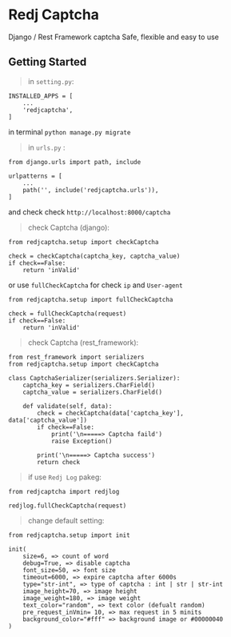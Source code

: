 # Redj Captcha
Django / Rest Framework captcha
Safe, flexible and easy to use

## Getting Started

> in `setting.py`:

```
INSTALLED_APPS = [
    ...
    'redjcaptcha',
]
```

in terminal `python manage.py migrate`

> in `urls.py` :

```
from django.urls import path, include

urlpatterns = [
    ...
    path('', include('redjcaptcha.urls')),
]
```
and check check `http://localhost:8000/captcha`

> check Captcha (django):
```
from redjcaptcha.setup import checkCaptcha

check = checkCaptcha(captcha_key, captcha_value)
if check==False:
    return 'inValid'
```
or use `fullCheckCaptcha` for check `ip` and `User-agent`
```
from redjcaptcha.setup import fullCheckCaptcha

check = fullCheckCaptcha(request)
if check==False:
    return 'inValid'
```

> check Captcha (rest_framework):
```
from rest_framework import serializers
from redjcaptcha.setup import checkCaptcha

class CaptchaSerializer(serializers.Serializer):
    captcha_key = serializers.CharField()
    captcha_value = serializers.CharField()

    def validate(self, data):
        check = checkCaptcha(data['captcha_key'], data['captcha_value'])
        if check==False:
            print('\n=====> Captcha faild')
            raise Exception()

        print('\n=====> Captcha success')
        return check
```

>if use `Redj Log` pakeg:
```
from redjcaptcha import redjlog

redjlog.fullCheckCaptcha(request)
```

> change default setting:
```
from redjcaptcha.setup import init

init(
    size=6, => count of word
    debug=True, => disable captcha
    font_size=50, => font size
    timeout=6000, => expire captcha after 6000s
    type="str-int", => type of captcha : int | str | str-int
    image_height=70, => image height
    image_weight=180, => image weight
    text_color="random", => text color (defualt random)
    pre_request_inVmin= 10, => max request in 5 minits
    background_color="#fff" => background image or #00000040
)
```
